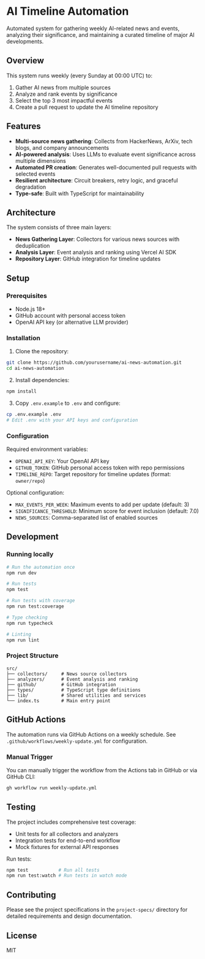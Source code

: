# AI Timeline Automation

Automated system for gathering weekly AI-related news and events, analyzing their significance, and maintaining a curated timeline of major AI developments.

## Overview

This system runs weekly (every Sunday at 00:00 UTC) to:
1. Gather AI news from multiple sources
2. Analyze and rank events by significance
3. Select the top 3 most impactful events
4. Create a pull request to update the AI timeline repository

## Features

- **Multi-source news gathering**: Collects from HackerNews, ArXiv, tech blogs, and company announcements
- **AI-powered analysis**: Uses LLMs to evaluate event significance across multiple dimensions
- **Automated PR creation**: Generates well-documented pull requests with selected events
- **Resilient architecture**: Circuit breakers, retry logic, and graceful degradation
- **Type-safe**: Built with TypeScript for maintainability

## Architecture

The system consists of three main layers:
- **News Gathering Layer**: Collectors for various news sources with deduplication
- **Analysis Layer**: Event analysis and ranking using Vercel AI SDK
- **Repository Layer**: GitHub integration for timeline updates

## Setup

### Prerequisites

- Node.js 18+
- GitHub account with personal access token
- OpenAI API key (or alternative LLM provider)

### Installation

1. Clone the repository:
```bash
git clone https://github.com/yourusername/ai-news-automation.git
cd ai-news-automation
```

2. Install dependencies:
```bash
npm install
```

3. Copy `.env.example` to `.env` and configure:
```bash
cp .env.example .env
# Edit .env with your API keys and configuration
```

### Configuration

Required environment variables:
- `OPENAI_API_KEY`: Your OpenAI API key
- `GITHUB_TOKEN`: GitHub personal access token with repo permissions
- `TIMELINE_REPO`: Target repository for timeline updates (format: `owner/repo`)

Optional configuration:
- `MAX_EVENTS_PER_WEEK`: Maximum events to add per update (default: 3)
- `SIGNIFICANCE_THRESHOLD`: Minimum score for event inclusion (default: 7.0)
- `NEWS_SOURCES`: Comma-separated list of enabled sources

## Development

### Running locally

```bash
# Run the automation once
npm run dev

# Run tests
npm test

# Run tests with coverage
npm run test:coverage

# Type checking
npm run typecheck

# Linting
npm run lint
```

### Project Structure

```
src/
├── collectors/     # News source collectors
├── analyzers/      # Event analysis and ranking
├── github/         # GitHub integration
├── types/          # TypeScript type definitions
├── lib/            # Shared utilities and services
└── index.ts        # Main entry point
```

## GitHub Actions

The automation runs via GitHub Actions on a weekly schedule. See `.github/workflows/weekly-update.yml` for configuration.

### Manual Trigger

You can manually trigger the workflow from the Actions tab in GitHub or via GitHub CLI:

```bash
gh workflow run weekly-update.yml
```

## Testing

The project includes comprehensive test coverage:
- Unit tests for all collectors and analyzers
- Integration tests for end-to-end workflow
- Mock fixtures for external API responses

Run tests:
```bash
npm test           # Run all tests
npm run test:watch # Run tests in watch mode
```

## Contributing

Please see the project specifications in the `project-specs/` directory for detailed requirements and design documentation.

## License

MIT
